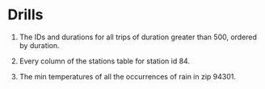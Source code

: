# Drills

1. The IDs and durations for all trips of duration greater than 500, ordered by duration.

2. Every column of the stations table for station id 84.

3. The min temperatures of all the occurrences of rain in zip 94301.

